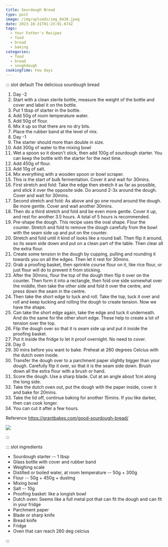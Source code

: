 ```yaml
---
title: Sourdough Bread
type: post
image: /img/uploads/img_8438.jpeg
date: 2023-10-31T01:23:01.674Z
tags:
  - Your Father's Recipes
  - food
  - bread
  - baking
categories:
  - food
  - bread
  - soughdough
cookingTime: Few days
---
```

::: slot default
The delicious sourdough bread

<!-- more -->

1. Day -2
2. Start with a clean sterile bottle, measure the weight of the bottle and cover and label it on the bottle. 
3. Put 1 tbsp of starter in the bottle.
4. Add 50g of room temperature water. 
5. Add 50g of flour.
6. Mix it up so that there are no dry bits. 
7. Place the rubber band at the level of mix.
8. Day -1
9. The starter should more than double in size.
10. Add 300g of water to the mixing bowl
11. Wet a spoon so it doesn't stick, then add 100g of sourdough starter. You can keep the bottle with the starter for the next time.
12. Add 450g of flour. 
13. Add 10g of salt.
14. Mix everything with a wooden spoon or bowl scraper.
15. This is the start of bulk fermentation. Cover it and wait for 30mins.
16. First stretch and fold: Take the edge then stretch it as far as possible, and stick it over the opposite side. Do around 2-3x around the dough. Cover and wait for 30mins.
17. Second stretch and fold: As above and go one round around the dough. Be more gentle. Cover and wait another 30mins.
18. Then do a third stretch and fold and be even more gentle. Cover it up, and rest for another 3.5 hours. A total of 5 hours is recommended.
19. Pre-shape the dough. This recipe uses the oval shape. Flour the counter. Stretch and fold to remove the dough carefully from the bowl with the seam side up and put on the counter.
20. Stretch and fold until it kind of looks like a round ball. Then flip it around, so its seam side down and put on a clean part of the table. Then clear all the extra flour.
21. Create some tension in the dough by cupping, pulling and rounding it towards you on all the edges. Then let it rest for 30mins.
22. Grab a proofing basket, then sprinkle course flour on it, like rice flour, or just flour will do to prevent it from sticking. 
23. After the 30mins, flour the top of the dough then flip it over on the counter. Then form it into a rectangle, then fold one side somewhat over the middle, then take the other side and fold it over the centre, and press down the seam in the centre.
24. Then take the short edge to tuck and roll. Take the top, tuck it over and roll and keep tucking and rolling the dough to create tension. Now we have the shape.
25. Can take the short edge again, take the edge and tuck it underneath. And do the same for the other short edge. These help to create a lot of tension over the top.
26. Flip the dough over so that it is seam side up and put it inside the proofing basket.
27. Put it inside the fridge to let it proof overnight. No need to cover.
28. Day 0
29. 30 mins before you want to bake. Preheat at 260 degrees Celcius with the dutch oven inside.
30. Transfer the dough over to a parchment paper slightly bigger than your dough. Carefully flip it over, so that it is the seam side down. Brush down all the extra flour with a brush or hand.
31. Score the dough. Use a sharp blade.  Cut at an angle about 1cm along the long side.
32. Take the dutch oven out, put the dough with the paper inside, cover it and bake for 20mins.
33. Take the lid off, continue baking for another 15mins. If you like darker, then can cook longer.
34. You can cut it after a few hours. 

Reference https://grantbakes.com/good-sourdough-bread/

![](/img/uploads/img_8436.jpeg)

:::

::: slot ingredients

* Sourdough starter -- 1 tbsp
* Glass bottle with cover and rubber band
* Weighing scale
* Distilled or boiled water, at room temperature -- 50g + 300g
* Flour -- 50g + 450g + dusting
* Mixing bowl
* Salt -- 10g
* Proofing basket: like a longish bowl
* Dutch oven: Seems like a full metal pot that can fit the dough and can fit in your fridge
* Parchment paper
* Blade or sharp knife
* Bread knife
* Fridge
* Oven that can reach 260 deg celcius

:::